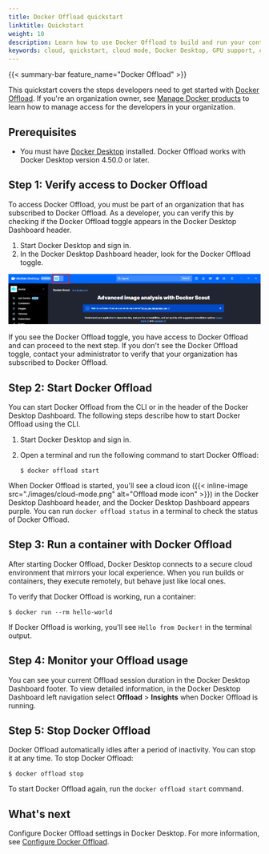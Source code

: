 ```yaml
---
title: Docker Offload quickstart
linktitle: Quickstart
weight: 10
description: Learn how to use Docker Offload to build and run your container images faster, both locally and in CI.
keywords: cloud, quickstart, cloud mode, Docker Desktop, GPU support, cloud builder, usage
---
```


{{< summary-bar feature_name="Docker Offload" >}}

This quickstart covers the steps developers need to get started with [Docker Offload](./about.md). If you're an
organization owner, see [Manage Docker products](../admin/organization/manage-products.md) to learn how to manage access
for the developers in your organization.

## Prerequisites

- You must have [Docker Desktop](/desktop/) installed. Docker Offload works with Docker Desktop version 4.50.0 or later.

## Step 1: Verify access to Docker Offload

To access Docker Offload, you must be part of an organization that has subscribed to Docker Offload. As a developer, you
can verify this by checking if the Docker Offload toggle appears in the Docker Desktop Dashboard header.

1. Start Docker Desktop and sign in.
2. In the Docker Desktop Dashboard header, look for the Docker Offload toggle.

![Offload toggle](./images/offload-toggle.png)

If you see the Docker Offload toggle, you have access to Docker Offload and can proceed to the next step. If you don't
see the Docker Offload toggle, contact your administrator to verify that your organization has subscribed to Docker
Offload.

## Step 2: Start Docker Offload

You can start Docker Offload from the CLI or in the header of the Docker Desktop Dashboard. The following steps describe
how to start Docker Offload using the CLI.

1. Start Docker Desktop and sign in.
2. Open a terminal and run the following command to start Docker Offload:

   ```console
   $ docker offload start
   ```

When Docker Offload is started, you'll see a cloud icon
({{< inline-image src="./images/cloud-mode.png" alt="Offload mode icon" >}})
in the Docker Desktop Dashboard header, and the Docker Desktop Dashboard appears purple. You can run
`docker offload status` in a terminal to check the status of Docker Offload.

## Step 3: Run a container with Docker Offload

After starting Docker Offload, Docker Desktop connects to a secure cloud environment
that mirrors your local experience. When you run builds or containers, they
execute remotely, but behave just like local ones.

To verify that Docker Offload is working, run a container:

```console
$ docker run --rm hello-world
```

If Docker Offload is working, you'll see `Hello from Docker!` in the terminal output.

## Step 4: Monitor your Offload usage

You can see your current Offload session duration in the Docker Desktop Dashboard footer. To view detailed information,
in the Docker Desktop Dashboard left navigation select **Offload** > **Insights** when Docker Offload is running.

## Step 5: Stop Docker Offload

Docker Offload automatically idles after a period of inactivity. You can stop it at any time. To stop Docker Offload:

```console
$ docker offload stop
```

To start Docker Offload again, run the `docker offload start` command.

## What's next

Configure Docker Offload settings in Docker Desktop. For more information, see [Configure Docker
Offload](/offload/configuration/).